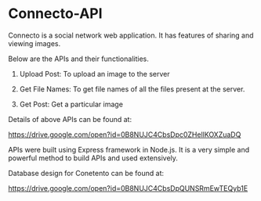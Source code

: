 # Connecto-API
Connecto is a  social network web application. It has features of sharing and viewing images.

Below are the APIs and their functionalities.

1) Upload Post: To upload an image to the server

2) Get File Names: To get file names of all the files present at the server.

3) Get Post: Get a particular image

Details of above APIs can be found at:

https://drive.google.com/open?id=0B8NUJC4CbsDpc0ZHellKOXZuaDQ

APIs were built using Express framework in Node.js. It is a very simple and powerful method to build APIs and used extensively.

Database design for Conetento can be found at:

https://drive.google.com/open?id=0B8NUJC4CbsDpQUNSRmEwTEQyb1E



